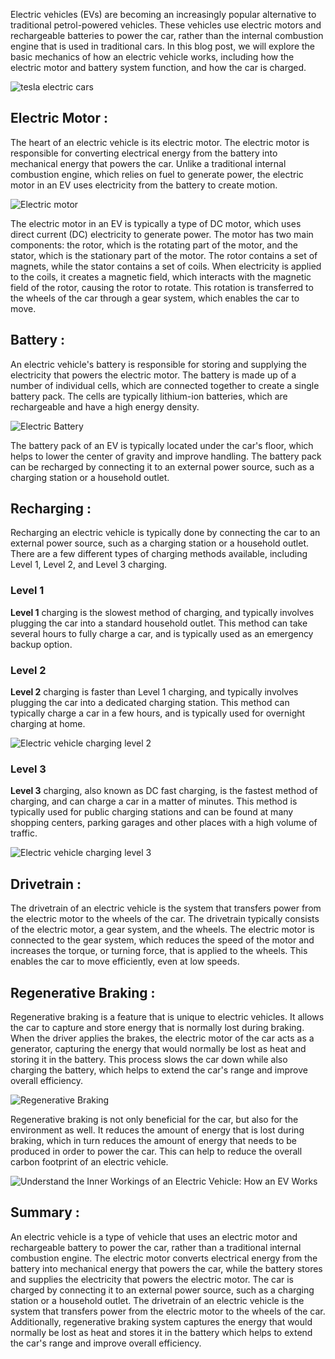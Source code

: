 Electric vehicles (EVs) are becoming an increasingly popular alternative to traditional petrol-powered vehicles. These vehicles use electric motors and rechargeable batteries to power the car, rather than the internal combustion engine that is used in traditional cars. In this blog post, we will explore the basic mechanics of how an electric vehicle works, including how the electric motor and battery system function, and how the car is charged.

![tesla electric cars](https://images.unsplash.com/photo-1617704559606-5c2a5a59c90f?ixlib=rb-4.0.3&ixid=MnwxMjA3fDB8MHxwaG90by1wYWdlfHx8fGVufDB8fHx8&auto=format&fit=crop&w=1170&q=80)

## Electric Motor :
The heart of an electric vehicle is its electric motor. The electric motor is responsible for converting electrical energy from the battery into mechanical energy that powers the car. Unlike a traditional internal combustion engine, which relies on fuel to generate power, the electric motor in an EV uses electricity from the battery to create motion.

![Electric motor](https://images.unsplash.com/photo-1596213812143-ff89bd9ddecd?ixlib=rb-4.0.3&ixid=MnwxMjA3fDB8MHxwaG90by1wYWdlfHx8fGVufDB8fHx8&auto=format&fit=crop&w=725&q=80)

The electric motor in an EV is typically a type of DC motor, which uses direct current (DC) electricity to generate power. The motor has two main components: the rotor, which is the rotating part of the motor, and the stator, which is the stationary part of the motor. The rotor contains a set of magnets, while the stator contains a set of coils. When electricity is applied to the coils, it creates a magnetic field, which interacts with the magnetic field of the rotor, causing the rotor to rotate. This rotation is transferred to the wheels of the car through a gear system, which enables the car to move.

## Battery :
An electric vehicle's battery is responsible for storing and supplying the electricity that powers the electric motor. The battery is made up of a number of individual cells, which are connected together to create a single battery pack. The cells are typically lithium-ion batteries, which are rechargeable and have a high energy density.

![Electric Battery](https://images.unsplash.com/photo-1605191737662-98ba90cb953e?ixlib=rb-4.0.3&ixid=MnwxMjA3fDB8MHxwaG90by1wYWdlfHx8fGVufDB8fHx8&auto=format&fit=crop&w=1170&q=80)

The battery pack of an EV is typically located under the car's floor, which helps to lower the center of gravity and improve handling. The battery pack can be recharged by connecting it to an external power source, such as a charging station or a household outlet.

## Recharging :
Recharging an electric vehicle is typically done by connecting the car to an external power source, such as a charging station or a household outlet. There are a few different types of charging methods available, including Level 1, Level 2, and Level 3 charging.

### Level 1
**Level 1** charging is the slowest method of charging, and typically involves plugging the car into a standard household outlet. This method can take several hours to fully charge a car, and is typically used as an emergency backup option.

<div class="scooterBox"> </div>

### Level 2
**Level 2** charging is faster than Level 1 charging, and typically involves plugging the car into a dedicated charging station. This method can typically charge a car in a few hours, and is typically used for overnight charging at home.

![Electric vehicle charging level 2](https://images.unsplash.com/photo-1648831009150-f747511b388d?ixlib=rb-4.0.3&ixid=MnwxMjA3fDB8MHxzZWFyY2h8NzZ8fGV2JTIwY2hhcmdpbmd8ZW58MHwwfDB8fA%3D%3D&auto=format&fit=crop&w=500&q=60)


### Level 3
**Level 3** charging, also known as DC fast charging, is the fastest method of charging, and can charge a car in a matter of minutes. This method is typically used for public charging stations and can be found at many shopping centers, parking garages and other places with a high volume of traffic.

![Electric vehicle charging level 3](https://images.unsplash.com/photo-1648831008914-94ae1585a7bd?ixlib=rb-4.0.3&ixid=MnwxMjA3fDB8MHxzZWFyY2h8MXx8REMlMjBGYXN0JTIwQ2hhcmdpbmd8ZW58MHwwfDB8fA%3D%3D&auto=format&fit=crop&w=500&q=60)

## Drivetrain :
The drivetrain of an electric vehicle is the system that transfers power from the electric motor to the wheels of the car. The drivetrain typically consists of the electric motor, a gear system, and the wheels. The electric motor is connected to the gear system, which reduces the speed of the motor and increases the torque, or turning force, that is applied to the wheels. This enables the car to move efficiently, even at low speeds.

## Regenerative Braking :
Regenerative braking is a feature that is unique to electric vehicles. It allows the car to capture and store energy that is normally lost during braking. When the driver applies the brakes, the electric motor of the car acts as a generator, capturing the energy that would normally be lost as heat and storing it in the battery. This process slows the car down while also charging the battery, which helps to extend the car's range and improve overall efficiency.

![Regenerative Braking](https://images.pexels.com/photos/3642618/pexels-photo-3642618.jpeg?auto=compress&cs=tinysrgb&w=1260&h=750&dpr=1)

Regenerative braking is not only beneficial for the car, but also for the environment as well. It reduces the amount of energy that is lost during braking, which in turn reduces the amount of energy that needs to be produced in order to power the car. This can help to reduce the overall carbon footprint of an electric vehicle.

![Understand the Inner Workings of an Electric Vehicle: How an EV Works](https://images.pexels.com/photos/760015/pexels-photo-760015.jpeg?auto=compress&cs=tinysrgb&w=600)

## Summary :
An electric vehicle is a type of vehicle that uses an electric motor and rechargeable battery to power the car, rather than a traditional internal combustion engine. The electric motor converts electrical energy from the battery into mechanical energy that powers the car, while the battery stores and supplies the electricity that powers the electric motor. The car is charged by connecting it to an external power source, such as a charging station or a household outlet. The drivetrain of an electric vehicle is the system that transfers power from the electric motor to the wheels of the car. Additionally, regenerative braking system captures the energy that would normally be lost as heat and stores it in the battery which helps to extend the car's range and improve overall efficiency.